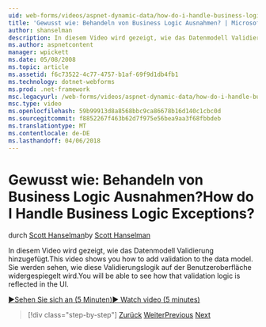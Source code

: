 ```yaml
---
uid: web-forms/videos/aspnet-dynamic-data/how-do-i-handle-business-logic-exceptions
title: 'Gewusst wie: Behandeln von Business Logic Ausnahmen? | Microsoft-Dokumentation'
author: shanselman
description: In diesem Video wird gezeigt, wie das Datenmodell Validierung hinzugefügt. Sie werden sehen, wie diese Validierungslogik auf der Benutzeroberfläche widergespiegelt wird.
ms.author: aspnetcontent
manager: wpickett
ms.date: 05/08/2008
ms.topic: article
ms.assetid: f6c73522-4c77-4757-b1af-69f9d1db4fb1
ms.technology: dotnet-webforms
ms.prod: .net-framework
msc.legacyurl: /web-forms/videos/aspnet-dynamic-data/how-do-i-handle-business-logic-exceptions
msc.type: video
ms.openlocfilehash: 59b99913d8a8568bbc9ca86678b16d140c1cbc0d
ms.sourcegitcommit: f8852267f463b62d7f975e56bea9aa3f68fbbdeb
ms.translationtype: MT
ms.contentlocale: de-DE
ms.lasthandoff: 04/06/2018
---
```

<a name="how-do-i-handle-business-logic-exceptions"></a><span data-ttu-id="b6d4f-105">Gewusst wie: Behandeln von Business Logic Ausnahmen?</span><span class="sxs-lookup"><span data-stu-id="b6d4f-105">How do I Handle Business Logic Exceptions?</span></span>
====================
<span data-ttu-id="b6d4f-106">durch [Scott Hanselman](https://github.com/shanselman)</span><span class="sxs-lookup"><span data-stu-id="b6d4f-106">by [Scott Hanselman](https://github.com/shanselman)</span></span>

<span data-ttu-id="b6d4f-107">In diesem Video wird gezeigt, wie das Datenmodell Validierung hinzugefügt.</span><span class="sxs-lookup"><span data-stu-id="b6d4f-107">This video shows you how to add validation to the data model.</span></span> <span data-ttu-id="b6d4f-108">Sie werden sehen, wie diese Validierungslogik auf der Benutzeroberfläche widergespiegelt wird.</span><span class="sxs-lookup"><span data-stu-id="b6d4f-108">You will be able to see how that validation logic is reflected in the UI.</span></span>

[<span data-ttu-id="b6d4f-109">&#9654;Sehen Sie sich an (5 Minuten)</span><span class="sxs-lookup"><span data-stu-id="b6d4f-109">&#9654; Watch video (5 minutes)</span></span>](https://channel9.msdn.com/Blogs/ASP-NET-Site-Videos/how-do-i-handle-business-logic-exceptions)

> [!div class="step-by-step"]
> <span data-ttu-id="b6d4f-110">[Zurück](how-do-i-change-how-my-fields-render.md)
> [Weiter](how-do-i-make-custom-pages.md)</span><span class="sxs-lookup"><span data-stu-id="b6d4f-110">[Previous](how-do-i-change-how-my-fields-render.md)
[Next](how-do-i-make-custom-pages.md)</span></span>
